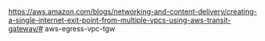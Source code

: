 https://aws.amazon.com/blogs/networking-and-content-delivery/creating-a-single-internet-exit-point-from-multiple-vpcs-using-aws-transit-gateway/# aws-egress-vpc-tgw
